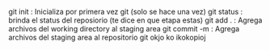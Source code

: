 git init : Inicializa por primera vez git (solo se hace una vez)
git status : brinda el status del reposiorio (te dice en que etapa estas)
git add . : Agrega archivos del working directory al staging area
git commit -m : Agrega archivos del staging area al repositorio git
okjo ko ikokopioj